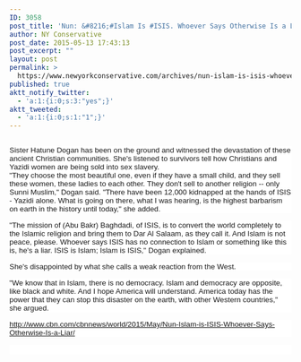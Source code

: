 ```yaml
---
ID: 3058
post_title: 'Nun: &#8216;#Islam Is #ISIS. Whoever Says Otherwise Is a Liar&#8217; #WakeUpAmerica'
author: NY Conservative
post_date: 2015-05-13 17:43:13
post_excerpt: ""
layout: post
permalink: >
  https://www.newyorkconservative.com/archives/nun-islam-is-isis-whoever-says-otherwise-is-a-liar-wakeupamerica/
published: true
aktt_notify_twitter:
  - 'a:1:{i:0;s:3:"yes";}'
aktt_tweeted:
  - 'a:1:{i:0;s:1:"1";}'
---
```

<p><img src="http://www.newyorkconservative.com/wp-content/uploads/2015/05/051315_2142_NunIslamIs1.jpg" alt="" />
	</p><p style="background: white"><span style="font-family:Arial;font-size:10pt">Sister Hatune Dogan has been on the ground and witnessed the devastation of these ancient Christian communities. She's listened to survivors tell how Christians and Yazidi women are being sold into sex slavery.<br />"They choose the most beautiful one, even if they have a small child, and they sell these women, these ladies to each other. They don't sell to another religion -- only Sunni Muslim," Dogan said. "There have been 12,000 kidnapped at the hands of ISIS - Yazidi alone. What is going on there, what I was hearing, is the highest barbarism on earth in the history until today," she added. 
</span></p><p style="background: white"><span style="font-family:Arial;font-size:10pt">"The mission of (Abu Bakr) Baghdadi, of ISIS, is to convert the world completely to the Islamic religion and bring them to Dar Al Salaam, as they call it. And Islam is not peace, please. Whoever says ISIS has no connection to Islam or something like this is, he's a liar. ISIS is Islam; Islam is ISIS," Dogan explained.
</span></p><p style="background: white"><span style="font-family:Arial;font-size:10pt">She's disappointed by what she calls a weak reaction from the West.
</span></p><p style="background: white"><span style="font-family:Arial;font-size:10pt">"We know that in Islam, there is no democracy. Islam and democracy are opposite, like black and white. And I hope America will understand. America today has the power that they can stop this disaster on the earth, with other Western countries," she argued.
</span></p><p style="background: white"><a href="http://www.cbn.com/cbnnews/world/2015/May/Nun-Islam-is-ISIS-Whoever-Says-Otherwise-Is-a-Liar/"><span style="font-family:Arial;font-size:10pt">http://www.cbn.com/cbnnews/world/2015/May/Nun-Islam-is-ISIS-Whoever-Says-Otherwise-Is-a-Liar/</span></a><span style="font-family:Arial;font-size:10pt">
		</span></p><p style="background: white"><span style="font-family:Arial;font-size:10pt">
		</span> </p>